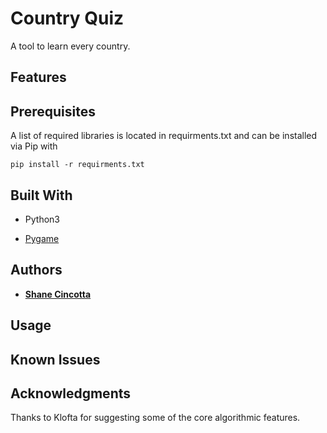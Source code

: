 # Country Quiz

A tool to learn every country.

## Features


## Prerequisites

A list of required libraries is located in requirments.txt and can be installed via Pip with 

```pip install -r requirments.txt```

## Built With

* Python3

* [Pygame](https://www.pygame.org/news) 


## Authors

* **[Shane Cincotta](https://github.com/cincottash)**


## Usage


## Known Issues


## Acknowledgments

Thanks to Klofta for suggesting some of the core algorithmic features.